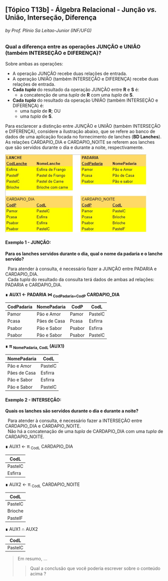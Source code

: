 ## [Tópico T13b] - Álgebra Relacional - Junção _vs._ União, Interseção, Diferença
###### *by Prof. Plinio Sa Leitao-Junior (INF/UFG)*

### Qual a diferença entre as operações JUNÇÃO e UNIÃO (também INTERSEÇÃO e DIFERENÇA)?

Sobre ambas as operações:
- A operação JUNÇÃO recebe duas relações de entrada.
- A operação UNIÃO (também INTERSEÇÃO e DIFERENÇA) recebe duas relações de entrada.
- **Cada _tupla_** do resultado da operação JUNÇÃO entre **R** e **S** é:
  - a concatenção de uma _tupla_ de **R** com uma _tupla_ de **S**.
- **Cada _tupla_** do resultado da operação UNIÃO (também INTERSEÇÃO e DIFERENÇA) é:
  - uma _tupla_ de **R**; OU
  - uma _tupla_ de **S**.

Para esclarecer a distinção entre JUNÇÃO e UNIÃO (também INTERSEÇÃO e DIFERENÇA), considere a ilustração abaixo, que se refere ao banco de dados de uma aplicação focada no fornecimento de lanches (**BD Lanches**).<br> As relações CARDAPIO_DIA e CARDAPIO_NOITE se referem aos lanches que são servidos durante o dia e durante a noite, respectivamente.

<img src="../media/fig-bd-lanches.jpg" width="450">

#### Exemplo 1 - JUNÇÃO:

**Para os lanches servidos durante o dia, qual o nome da padaria e o lanche servido?**

&nbsp;&nbsp;Para atender à consulta, é necessário fazer a JUNÇÃO entre PADARIA e CARDAPIO_DIA.<br>
&nbsp;&nbsp;Cada _tupla_ do resultado da consulta terá dados de ambas ad relações: PADARIA e CARDAPIO_DIA.

∎ **AUX1 ← PADARIA ⋈ <sub>CodPadaria=CodP</sub> CARDAPIO_DIA**<br>

|CodPadaria|NomePadaria|CodP|CodL|
|-|-|-|-|
|Pamor|Pão e Amor|Pamor|PastelC|
|Pcasa|Pães de Casa|Pcasa|Esfirra|
|Psabor|Pão e Sabor|Psabor|Esfirra|
|Psabor|Pão e Sabor|Psabor|PastelC|

∎ **π <sub>NomePadaria, CodL</sub> (AUX1)**

|NomePadaria|CodL|
|-|-|
|Pão e Amor|PastelC|
|Pães de Casa|Esfirra|
|Pão e Sabor|Esfirra|
|Pão e Sabor|PastelC|

#### Exemplo 2 - INTERSEÇÃO:

**Quais os lanches são servidos durante o dia e durante a noite?**

&nbsp;&nbsp;Para atender à consulta, é necessário fazer a INTERSEÇÃO entre CARDAPIO_DIA e CARDAPIO_NOITE.<br>
&nbsp;&nbsp;Não há a concatenação de uma _tupla_ de CARDAPIO_DIA com uma _tupla_ de CARDAPIO_NOITE.<br>

∎ AUX1 ← π <sub>CodL</sub> CARDAPIO_DIA<br>

|CodL|
|-|
|PastelC|
|Esfirra|

∎ AUX2 ← π <sub>CodL</sub> CARDAPIO_NOITE<br>

|CodL|
|-|
|PastelC|
|Brioche|
|PastelF|

∎ AUX1 ∩ AUX2<br>

|CodL|
|-|
|PastelC|

> Em resumo, ...
>> Qual a conclusão que você poderia escrever sobre o conteúdo acima ?
